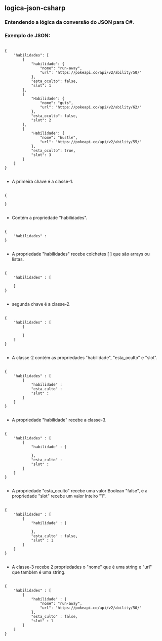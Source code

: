 ## logica-json-csharp
### Entendendo a lógica da conversão do JSON para C#.
### Exemplo de JSON:
<pre>
    <code>
{
    "habilidades": [
        {
            "habilidade": {
                "nome": "run-away",
                "url": "https://pokeapi.co/api/v2/ability/50/"
            },
            "esta_oculto": false,
            "slot": 1
        },
        {
            "Habilidade": {
                "nome": "guts",
                "url": "https://pokeapi.co/api/v2/ability/62/"
            },
            "esta_oculto": false,
            "slot": 2
        },
        {
            "Habilidade": {
                "nome": "hustle",
                "url": "https://pokeapi.co/api/v2/ability/55/"
            },
            "esta_oculto": true,
            "slot": 3
        }
    ]
}
    </code>
</pre>

<ul><li>A primeira chave é a classe-1.</li></ul>

<pre>
    <code>
{

}
    </code>
</pre>

<ul><li>Contém a propriedade "habilidades".</li></ul>

<pre>
    <code>
{
    "habilidades" :
}
    </code>
</pre>

<ul><li>A propriedade "habilidades" recebe colchetes [ ] que são arrays ou listas.</li></ul>

<pre>
    <code>
{
    "habilidades" : [
        
    ]
}
    </code>
</pre>

<ul><li>segunda chave é a classe-2.</li></ul>

<pre>
    <code>
{
    "habilidades" : [
        {
        
        }
    ]
}
    </code>
</pre>

<ul><li>A classe-2 contém as propriedades "habilidade", "esta_oculto" e "slot".</li></ul>

<pre>
    <code>
{        
    "habilidades" : [
        {
            "habilidade" :
            "esta_culto" :
            "slot" :
        }
    ]
}
    </code>
</pre>

<ul><li>A propriedade "habilidade" recebe a classe-3.</li></ul>

<pre>
    <code>
{        
    "habilidades" : [
        {
            "habilidade" : {
                
            },
            "esta_culto" :
            "slot" :
        }
    ]
}
    </code>
</pre>

<ul><li>A propriedade "esta_oculto" recebe uma valor Boolean "false", e a propriedade "slot" recebe um valor Inteiro "1".</li></ul>

<pre>
    <code>
{        
    "habilidades" : [
        {
            "habilidade" : {
                
            },
            "esta_culto" : false,
            "slot" : 1
        }
    ]
}
    </code>
</pre>

<ul><li>A classe-3 recebe 2 propriedades o "nome" que é uma string e "url" que também é uma string.</li></ul>

<pre>
    <code>
{        
    "habilidades" : [
        {
            "habilidade" : {
                "nome": "run-away",
                "url": "https://pokeapi.co/api/v2/ability/50/"
            },
            "esta_culto" : false,
            "slot" : 1
        }
    ]
}
    </code>
</pre>
